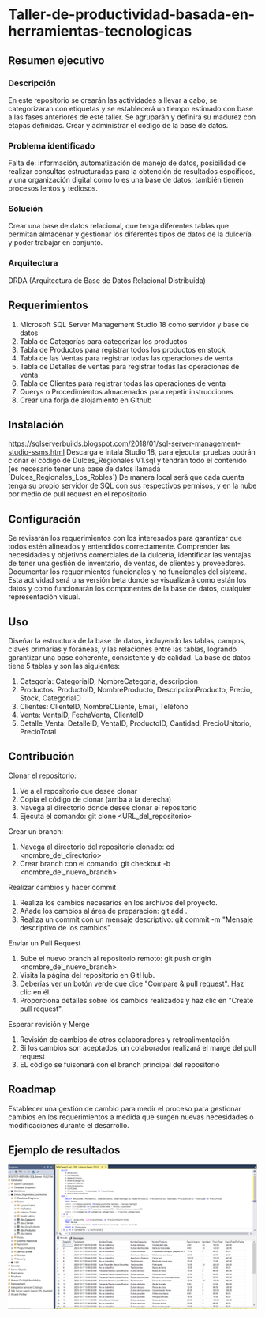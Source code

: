 # Taller-de-productividad-basada-en-herramientas-tecnologicas
## Resumen ejecutivo
### Descripción
En este repositorio se crearán las actividades a llevar a cabo, se categorizaran con etiquetas y se establecerá un tiempo estimado con base a las fases anteriores de este taller. Se agruparán y definirá su madurez con etapas definidas. Crear y administrar el código de la base de datos. 
### Problema identificado
Falta de: información, automatización de manejo de datos, posibilidad de realizar consultas estructuradas para la obtención de resultados espcificos, y una organización digital como lo es una base de datos; también tienen procesos lentos y tediosos.
### Solución
Crear una base de datos relacional, que tenga diferentes tablas que permitan almacenar y gestionar los diferentes tipos de datos de la dulcería y poder trabajar en conjunto.
### Arquitectura
DRDA (Arquitectura de Base de Datos Relacional Distribuida)

## Requerimientos
1. Microsoft SQL Server Management Studio 18 como servidor y base de datos
2. Tabla de Categorías para categorizar los productos
3. Tabla de Productos para registrar todos los productos en stock
4. Tabla de las Ventas para registrar todas las operaciones de venta
5. Tabla de Detalles de ventas para registrar todas las operaciones de venta
6. Tabla de Clientes para registrar todas las operaciones de venta
7. Querys o Procedimientos almacenados para repetir instrucciones
8. Crear una forja de alojamiento en Github

## Instalación 
https://sqlserverbuilds.blogspot.com/2018/01/sql-server-management-studio-ssms.html
Descarga e intala Studio 18, para ejecutar pruebas podrán clonar el código de Dulces_Regionales V1.sql y tendrán todo el contenido (es necesario tener una base de datos llamada ´Dulces_Regionales_Los_Robles´)
De manera local será que cada cuenta tenga su propio servidor de SQL con sus respectivos permisos, y en la nube por medio de pull request en el repositorio

## Configuración
Se revisarán los requerimientos con los interesados para garantizar que todos estén alineados y entendidos correctamente.
Comprender las necesidades y objetivos comerciales de la dulcería, identificar las ventajas de tener una gestión de inventario, de ventas, de clientes y proveedores. Documentar los requerimientos funcionales y no funcionales del sistema.
Esta actividad será una versión beta donde se visualizará como están los datos y como funcionarán los componentes de la base de datos, cualquier representación visual.

## Uso
Diseñar la estructura de la base de datos, incluyendo las tablas, campos, claves primarias y foráneas, y las relaciones entre las tablas, logrando garantizar una base coherente, consistente y de calidad.
La base de datos tiene 5 tablas y son las siguientes:
1. Categoría: CategoriaID, NombreCategoria, descripcion
2. Productos: ProductoID, NombreProducto, DescripcionProducto, Precio, Stock, CategoriaID
3. Clientes: ClienteID, NombreCLiente, Email, Teléfono
4. Venta: VentaID, FechaVenta, ClienteID
5. Detalle_Venta: DetalleID, VentaID, ProductoID, Cantidad, PrecioUnitorio, PrecioTotal

## Contribución
Clonar el repositorio:
1. Ve a el repositorio que desee clonar
2. Copia el código de clonar (arriba a la derecha)
3. Navega al directorio donde desee clonar el repositorio
4. Ejecuta el comando: git clone <URL_del_repositorio>

Crear un branch:
1. Navega al directorio del repositorio clonado: cd <nombre_del_directorio>
2. Crear branch con el comando: git checkout -b <nombre_del_nuevo_branch>

Realizar cambios y hacer commit
1. Realiza los cambios necesarios en los archivos del proyecto.
2. Añade los cambios al área de preparación: git add .
3. Realiza un commit con un mensaje descriptivo: git commit -m "Mensaje descriptivo de los cambios"

Enviar un Pull Request
1. Sube el nuevo branch al repositorio remoto: git push origin <nombre_del_nuevo_branch>
2. Visita la página del repositorio en GitHub.
3. Deberías ver un botón verde que dice "Compare & pull request". Haz clic en él.
4. Proporciona detalles sobre los cambios realizados y haz clic en "Create pull request".

Esperar revisión y Merge
1. Revisión de cambios de otros colaboradores y retroalimentación
2. Si los cambios son aceptados, un colaborador realizará el marge del pull request
3. EL código se fuisonará con el branch principal del repositorio

## Roadmap
Establecer una gestión de cambio para medir el proceso para gestionar cambios en los requerimientos a medida que surgen nuevas necesidades o modificaciones durante el desarrollo.

## Ejemplo de resultados
![](https://github.com/ArturoMandujano/Proyecto_herrtecno/blob/main/SQL%20Ejemplo.PNG)

